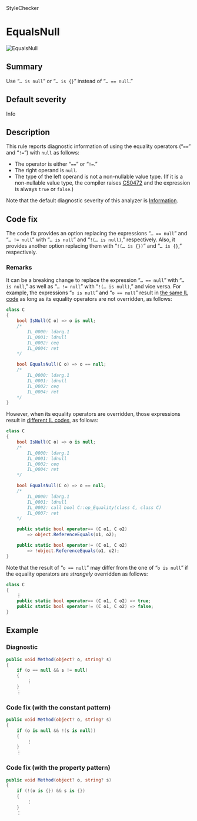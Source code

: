 <div class="project-logo">StyleChecker</div>
<div id="toc-level" data-values="H2,H3"></div>

# EqualsNull

<div class="horizontal-scroll">

![EqualsNull][fig-EqualsNull]

</div>

## Summary

Use &ldquo;`… is null`&rdquo; or &ldquo;`… is {}`&rdquo; instead of
&ldquo;`… == null`.&rdquo;

## Default severity

Info

## Description

This rule reports diagnostic information of using the equality operators
(&ldquo;`==`&rdquo; and &ldquo;`!=`&rdquo;) with `null` as follows:

- The operator is either &ldquo;`==`&rdquo; or &ldquo;`!=`.&rdquo;
- The right operand is `null`.
- The type of the left operand is not a non-nullable value type.
  (If it is a non-nullable value type, the compiler raises [CS0472][cs0472]
  and the expression is always `true` or `false`.)

Note that the default diagnostic severity of this analyzer is
[Information][diagnostic-severity].

## Code fix

The code fix provides an option replacing the expressions
&ldquo;`… == null`&rdquo; and &ldquo;`… != null`&rdquo; with
&ldquo;`… is null`&rdquo; and &ldquo;`!(… is null)`,&rdquo; respectively.
Also, it provides another option replacing them with &ldquo;`!(… is {})`&rdquo;
and &ldquo;`… is {}`,&rdquo; respectively.

### Remarks

It can be a breaking change to replace the expression &ldquo;`… == null`&rdquo;
with &ldquo;`… is null`,&rdquo; as well as &ldquo;`… != null`&rdquo; with
&ldquo;`!(… is null)`,&rdquo; and vice versa.  For example, the expressions
&ldquo;`o is null`&rdquo; and &ldquo;`o == null`&rdquo; result in
[the same IL code][example-same-il-codes] as long as its equality operators
are not overridden, as follows:

```cs
class C
{
    bool IsNull(C o) => o is null;
    /*
        IL_0000: ldarg.1
        IL_0001: ldnull
        IL_0002: ceq
        IL_0004: ret
    */

    bool EqualsNull(C o) => o == null;
    /*
        IL_0000: ldarg.1
        IL_0001: ldnull
        IL_0002: ceq
        IL_0004: ret
    */
}
```

However, when its equality operators are overridden, those expressions result
in [different IL codes][example-different-il-codes], as follows:

```cs
class C
{
    bool IsNull(C o) => o is null;
    /*
        IL_0000: ldarg.1
        IL_0001: ldnull
        IL_0002: ceq
        IL_0004: ret
    */

    bool EqualsNull(C o) => o == null;
    /*
        IL_0000: ldarg.1
        IL_0001: ldnull
        IL_0002: call bool C::op_Equality(class C, class C)
        IL_0007: ret
    */

    public static bool operator== (C o1, C o2)
        => object.ReferenceEquals(o1, o2);

    public static bool operator!= (C o1, C o2)
        => !object.ReferenceEquals(o1, o2);
}
```

Note that the result of &ldquo;`o == null`&rdquo; may differ from the one of
&ldquo;`o is null`&rdquo; if the equality operators are *strangely* overridden
as follows:

```cs
class C
{
    ⋮
    public static bool operator== (C o1, C o2) => true;
    public static bool operator!= (C o1, C o2) => false;
}
```

## Example

### Diagnostic

```csharp
public void Method(object? o, string? s)
{
    if (o == null && s != null)
    {
        ⋮
    }
    ⋮
```

### Code fix (with the constant pattern)

```csharp
public void Method(object? o, string? s)
{
    if (o is null && !(s is null))
    {
        ⋮
    }
    ⋮
```

### Code fix (with the property pattern)

```csharp
public void Method(object? o, string? s)
{
    if (!(o is {}) && s is {})
    {
        ⋮
    }
    ⋮
```

[cs0472]:
  https://docs.microsoft.com/en-us/dotnet/csharp/misc/cs0472
[diagnostic-severity]:
  https://docs.microsoft.com/en-us/dotnet/api/microsoft.codeanalysis.diagnosticseverity?view=roslyn-dotnet
[fig-EqualsNull]:
  https://maroontress.github.io/StyleChecker/images/EqualsNull.png
[example-same-il-codes]:
  https://sharplab.io/#v2:EYLgtghgzgLgpgJwDQxASwDYB8ACAmAAgGEBYAKAG9yCaDgB7ejAgSSgDkBXDDACiIL0AlNVpiAvAD5BBNFAIA7bhgDc5UTQZMCAUQCOnCBg7L+gkWTETp9AuPGLlasgF9yQA===
[example-different-il-codes]:
  https://sharplab.io/#v2:EYLgtghgzgLgpgJwDQxASwDYB8ACAmAAgGEBYAKAG9yCaDgB7ejAgSSgDkBXDDACiIL0AlNVpiAvAD5BBNFAIA7bhgDc5UTQZMCAUQCOnCBg7L+gkWTETp9AuPGLlashoI4AzG4CMANjqNmegAHRAgYegR7AjN6LyRiQTwLK1opQWAAKzgAYxgAOgAlOAAzRDgFbLh9Q2NeWPj6JOdXD28/LUCQhDCIgEIHGLiExuSUu2le+kyc/KLShHLK6qMoOqGR5wBfciA==
